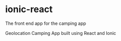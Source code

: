 # ionic-react
The front end app for the camping app

Geolocation Camping App built using React and Ionic
